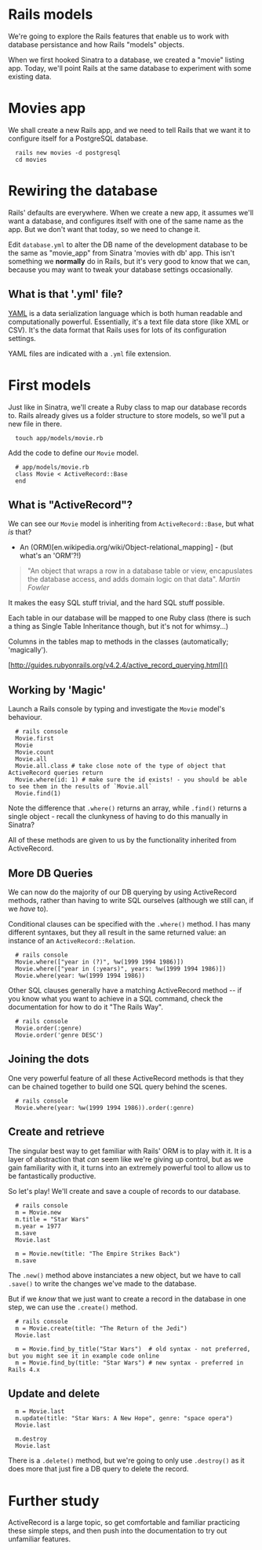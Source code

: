 # Rails models

We're going to explore the Rails features that enable us to work with database persistance and how Rails "models" objects.

When we first hooked Sinatra to a database, we created a "movie" listing app. Today, we'll point Rails at the same database to experiment with some existing data.


# Movies app

We shall create a new Rails app, and we need to tell Rails that we want it to configure itself for a PostgreSQL database.

```
  rails new movies -d postgresql
  cd movies
```


# Rewiring the database

Rails' defaults are everywhere. When we create a new app, it assumes we'll want a database, and configures itself with one of the same name as the app. But we don't want that today, so we need to change it.

Edit `database.yml` to alter the DB name of the development database to be the same as "movie_app" from Sinatra 'movies with db' app. This isn't something we **normally** do in Rails, but it's very good to know that we can, because you may want to tweak your database settings occasionally.


## What is that '.yml' file?

[YAML](http://en.wikipedia.org/wiki/YAML) is a data serialization language which is both human readable and computationally powerful. Essentially, it's a text file data store (like XML or CSV). It's the data format that Rails uses for lots of its configuration settings.

YAML files are indicated with a `.yml` file extension.


# First models

Just like in Sinatra, we'll create a Ruby class to map our database records to. Rails already gives us a folder structure to store models, so we'll put a new file in there.

```
  touch app/models/movie.rb
```

Add the code to define our `Movie` model.

```
  # app/models/movie.rb
  class Movie < ActiveRecord::Base
  end
```

## What is "ActiveRecord"?

We can see our `Movie` model is inheriting from `ActiveRecord::Base`, but what *is* that?

 *  An (ORM)[en.wikipedia.org/wiki/Object-relational_mapping] - (but what's an 'ORM'?!)

   > "An object that wraps a row in a database table or view, encapuslates the database access, and adds domain logic on that data". _Martin Fowler_

It makes the easy SQL stuff trivial, and the hard SQL stuff possible.

Each table in our database will be mapped to one Ruby class (there is such a thing as Single Table Inheritance though, but it's not for whimsy...)

Columns in the tables map to methods in the classes (automatically; 'magically').

[http://guides.rubyonrails.org/v4.2.4/active_record_querying.html]()


## Working by 'Magic'

Launch a Rails console by typing and investigate the `Movie` model's behaviour.

```
  # rails console
  Movie.first
  Movie
  Movie.count
  Movie.all
  Movie.all.class # take close note of the type of object that ActiveRecord queries return
  Movie.where(id: 1) # make sure the id exists! - you should be able to see them in the results of `Movie.all`
  Movie.find(1)
```

Note the difference that `.where()` returns an array, while `.find()` returns a single object - recall the clunkyness of having to do this manually in Sinatra?

All of these methods are given to us by the functionality inherited from ActiveRecord.


## More DB Queries

We can now do the majority of our DB querying by using ActiveRecord methods, rather than having to write SQL ourselves (although we still can, if we *have* to).

Conditional clauses can be specified with the `.where()` method. I has many different syntaxes, but they all result in the same returned value: an instance of an `ActiveRecord::Relation`.

```
  # rails console
  Movie.where(["year in (?)", %w(1999 1994 1986)])
  Movie.where(["year in (:years)", years: %w(1999 1994 1986)])
  Movie.where(year: %w(1999 1994 1986))
```

Other SQL clauses generally have a matching ActiveRecord method -- if you know what you want to achieve in a SQL command, check the documentation for how to do it "The Rails Way".

```
  # rails console
  Movie.order(:genre)
  Movie.order('genre DESC')
```


## Joining the dots

One very powerful feature of all these ActiveRecord methods is that they can be chained together to build one SQL query behind the scenes.

```
  # rails console
  Movie.where(year: %w(1999 1994 1986)).order(:genre)
```


## Create and retrieve

The singular best way to get familiar with Rails' ORM is to play with it. It is a layer of abstraction that *can* seem like we're giving up control, but as we gain familiarity with it, it turns into an extremely powerful tool to allow us to be fantastically productive.

So let's play! We'll create and save a couple of records to our database.

```
  # rails console
  m = Movie.new
  m.title = "Star Wars"
  m.year = 1977
  m.save
  Movie.last

  m = Movie.new(title: "The Empire Strikes Back")
  m.save
```

The `.new()` method above instanciates a new object, but we have to call `.save()` to write the changes we've made to the database.

But if we *know* that we just want to create a record in the database in one step, we can use the `.create()` method.

```
  # rails console
  m = Movie.create(title: "The Return of the Jedi")
  Movie.last

  m = Movie.find_by_title("Star Wars")  # old syntax - not preferred, but you might see it in example code online
  m = Movie.find_by(title: "Star Wars") # new syntax - preferred in Rails 4.x
```


## Update and delete

```
  m = Movie.last
  m.update(title: "Star Wars: A New Hope", genre: "space opera")
  Movie.last

  m.destroy
  Movie.last
```

There is a `.delete()` method, but we're going to only use `.destroy()` as it does more that just fire a DB query to delete the record.


# Further study

ActiveRecord is a large topic, so get comfortable and familiar practicing these simple steps, and then push into the documentation to try out unfamiliar features.


